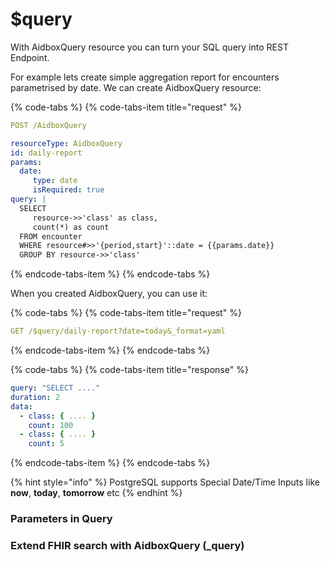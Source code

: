 # $query

With AidboxQuery resource you can turn your SQL query into REST Endpoint.

For example lets create simple aggregation report for encounters parametrised by date. We can create AidboxQuery resource:

{% code-tabs %}
{% code-tabs-item title="request" %}
```yaml
POST /AidboxQuery

resourceType: AidboxQuery
id: daily-report
params:
  date:
     type: date
     isRequired: true
query: |
  SELECT 
     resource->>'class' as class, 
     count(*) as count
  FROM encounter 
  WHERE resource#>>'{period,start}'::date = {{params.date}}
  GROUP BY resource->>'class'
```
{% endcode-tabs-item %}
{% endcode-tabs %}

When you created AidboxQuery, you can use it:

{% code-tabs %}
{% code-tabs-item title="request" %}
```yaml
GET /$query/daily-report?date=today&_format=yaml
```
{% endcode-tabs-item %}
{% endcode-tabs %}

{% code-tabs %}
{% code-tabs-item title="response" %}
```yaml
query: "SELECT ...."
duration: 2
data:
  - class: { .... }
    count: 100
  - class: { .... }
    count: 5    
```
{% endcode-tabs-item %}
{% endcode-tabs %}

{% hint style="info" %}
PostgreSQL supports Special Date/Time Inputs like **now**, **today**, **tomorrow** etc
{% endhint %}

### Parameters in Query

### Extend FHIR search with AidboxQuery \(\_query\)

